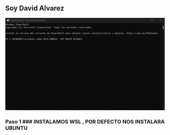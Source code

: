## Soy David Alvarez

![Soy david](images/SOYDAVIDCAP1.png)


### Paso 1 ### INSTALAMOS WSL , POR DEFECTO NOS INSTALARA UBUNTU
